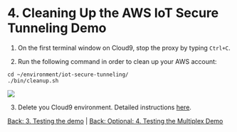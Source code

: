 # 4. Cleaning Up the AWS IoT Secure Tunneling Demo

1. On the first terminal window on Cloud9, stop the proxy by typing `Ctrl+C`.

2. Run the following command in order to clean up your AWS account:

```
cd ~/environment/iot-secure-tunneling/
./bin/cleanup.sh 
```
![](https://github.com/blakewell/iot-secure-tunneling-demo/blob/docs/imgs/cleanup/cleanup.gif)

3. Delete you Cloud9 environment. Detailed instructions [here](https://docs.aws.amazon.com/cloud9/latest/user-guide/delete-environment.html).

[Back: 3. Testing the demo](./test.md) | [Back: Optional: 4. Testing the Multiplex Demo](./test-multiplex.md)

